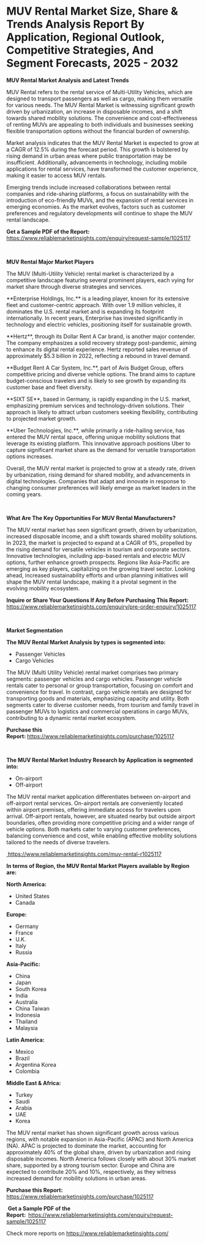 <p><h1>MUV Rental Market Size, Share & Trends Analysis Report By Application, Regional Outlook, Competitive Strategies, And Segment Forecasts, 2025 - 2032</h1></p><p><strong>MUV Rental Market Analysis and Latest Trends</strong></p>
<p><p>MUV Rental refers to the rental service of Multi-Utility Vehicles, which are designed to transport passengers as well as cargo, making them versatile for various needs. The MUV Rental Market is witnessing significant growth driven by urbanization, an increase in disposable incomes, and a shift towards shared mobility solutions. The convenience and cost-effectiveness of renting MUVs are appealing to both individuals and businesses seeking flexible transportation options without the financial burden of ownership.</p><p>Market analysis indicates that the MUV Rental Market is expected to grow at a CAGR of 12.5% during the forecast period. This growth is bolstered by rising demand in urban areas where public transportation may be insufficient. Additionally, advancements in technology, including mobile applications for rental services, have transformed the customer experience, making it easier to access MUV rentals.</p><p>Emerging trends include increased collaborations between rental companies and ride-sharing platforms, a focus on sustainability with the introduction of eco-friendly MUVs, and the expansion of rental services in emerging economies. As the market evolves, factors such as customer preferences and regulatory developments will continue to shape the MUV rental landscape.</p></p>
<p><strong>Get a Sample PDF of the Report:&nbsp;</strong> <a href="https://www.reliablemarketinsights.com/enquiry/request-sample/1025117?utm_campaign=1894&utm_medium=2&utm_source=Github&utm_content=ia&utm_term=06032025&utm_id=muv-rental">https://www.reliablemarketinsights.com/enquiry/request-sample/1025117</a></p>
<p>&nbsp;</p>
<p><strong>MUV Rental Major Market Players</strong></p>
<p><p>The MUV (Multi-Utility Vehicle) rental market is characterized by a competitive landscape featuring several prominent players, each vying for market share through diverse strategies and services. </p><p>**Enterprise Holdings, Inc.** is a leading player, known for its extensive fleet and customer-centric approach. With over 1.9 million vehicles, it dominates the U.S. rental market and is expanding its footprint internationally. In recent years, Enterprise has invested significantly in technology and electric vehicles, positioning itself for sustainable growth.</p><p>**Hertz**, through its Dollar Rent A Car brand, is another major contender. The company emphasizes a solid recovery strategy post-pandemic, aiming to enhance its digital rental experience. Hertz reported sales revenue of approximately $5.3 billion in 2022, reflecting a rebound in travel demand.</p><p>**Budget Rent A Car System, Inc.**, part of Avis Budget Group, offers competitive pricing and diverse vehicle options. The brand aims to capture budget-conscious travelers and is likely to see growth by expanding its customer base and fleet diversity.</p><p>**SIXT SE**, based in Germany, is rapidly expanding in the U.S. market, emphasizing premium services and technology-driven solutions. Their approach is likely to attract urban customers seeking flexibility, contributing to projected market growth.</p><p>**Uber Technologies, Inc.**, while primarily a ride-hailing service, has entered the MUV rental space, offering unique mobility solutions that leverage its existing platform. This innovative approach positions Uber to capture significant market share as the demand for versatile transportation options increases.</p><p>Overall, the MUV rental market is projected to grow at a steady rate, driven by urbanization, rising demand for shared mobility, and advancements in digital technologies. Companies that adapt and innovate in response to changing consumer preferences will likely emerge as market leaders in the coming years.</p></p>
<p>&nbsp;</p>
<p><strong>What Are The Key Opportunities For MUV Rental Manufacturers?</strong></p>
<p><p>The MUV rental market has seen significant growth, driven by urbanization, increased disposable income, and a shift towards shared mobility solutions. In 2023, the market is projected to expand at a CAGR of 9%, propelled by the rising demand for versatile vehicles in tourism and corporate sectors. Innovative technologies, including app-based rentals and electric MUV options, further enhance growth prospects. Regions like Asia-Pacific are emerging as key players, capitalizing on the growing travel sector. Looking ahead, increased sustainability efforts and urban planning initiatives will shape the MUV rental landscape, making it a pivotal segment in the evolving mobility ecosystem.</p></p>
<p><strong>Inquire or Share Your Questions If Any Before Purchasing This Report:</strong> <a href="https://www.reliablemarketinsights.com/enquiry/pre-order-enquiry/1025117?utm_campaign=1894&utm_medium=2&utm_source=Github&utm_content=ia&utm_term=06032025&utm_id=muv-rental">https://www.reliablemarketinsights.com/enquiry/pre-order-enquiry/1025117</a></p>
<p>&nbsp;</p>
<p><strong>Market Segmentation</strong></p>
<p><strong>The MUV Rental Market Analysis by types is segmented into:</strong></p>
<p><ul><li>Passenger Vehicles</li><li>Cargo Vehicles</li></ul></p>
<p><p>The MUV (Multi Utility Vehicle) rental market comprises two primary segments: passenger vehicles and cargo vehicles. Passenger vehicle rentals cater to personal or group transportation, focusing on comfort and convenience for travel. In contrast, cargo vehicle rentals are designed for transporting goods and materials, emphasizing capacity and utility. Both segments cater to diverse customer needs, from tourism and family travel in passenger MUVs to logistics and commercial operations in cargo MUVs, contributing to a dynamic rental market ecosystem.</p></p>
<p><strong>Purchase this Report:&nbsp;</strong><a href="https://www.reliablemarketinsights.com/purchase/1025117?utm_campaign=1894&utm_medium=2&utm_source=Github&utm_content=ia&utm_term=06032025&utm_id=muv-rental">https://www.reliablemarketinsights.com/purchase/1025117</a></p>
<p>&nbsp;</p>
<p><strong>The MUV Rental Market Industry Research by Application is segmented into:</strong></p>
<p><ul><li>On-airport</li><li>Off-airport</li></ul></p>
<p><p>The MUV rental market application differentiates between on-airport and off-airport rental services. On-airport rentals are conveniently located within airport premises, offering immediate access for travelers upon arrival. Off-airport rentals, however, are situated nearby but outside airport boundaries, often providing more competitive pricing and a wider range of vehicle options. Both markets cater to varying customer preferences, balancing convenience and cost, while enabling effective mobility solutions tailored to the needs of diverse travelers.</p></p>
<p><a href="https://www.reliablemarketinsights.com/muv-rental-r1025117?utm_campaign=1894&utm_medium=2&utm_source=Github&utm_content=ia&utm_term=06032025&utm_id=muv-rental">&nbsp;https://www.reliablemarketinsights.com/muv-rental-r1025117</a></p>
<p><strong>In terms of Region, the MUV Rental Market Players available by Region are:</strong></p>
<p>
    <p> <strong> North America: </strong>
        <ul>
            <li>United States</li>
            <li>Canada</li>
        </ul>
        </p> 
    <p> <strong> Europe: </strong>
        <ul>
            <li>Germany</li>
            <li>France</li>
            <li>U.K.</li>
            <li>Italy</li>
            <li>Russia</li>
        </ul>
        </p> 
    <p> <strong> Asia-Pacific: </strong>
        <ul>
            <li>China</li>
            <li>Japan</li>
            <li>South Korea</li>
            <li>India</li>
            <li>Australia</li>
            <li>China Taiwan</li>
            <li>Indonesia</li>
            <li>Thailand</li>
            <li>Malaysia</li>
        </ul>
        </p> 
    <p> <strong> Latin America: </strong>
        <ul>
            <li>Mexico</li>
            <li>Brazil</li>
            <li>Argentina Korea</li>
            <li>Colombia</li>
        </ul>
        </p> 
    <p> <strong> Middle East & Africa: </strong>
        <ul>
            <li>Turkey</li>
            <li>Saudi</li>
            <li>Arabia</li>
            <li>UAE</li>
            <li>Korea</li>
        </ul>
    </p>
    </p>
<p><p>The MUV rental market has shown significant growth across various regions, with notable expansion in Asia-Pacific (APAC) and North America (NA). APAC is projected to dominate the market, accounting for approximately 40% of the global share, driven by urbanization and rising disposable incomes. North America follows closely with about 30% market share, supported by a strong tourism sector. Europe and China are expected to contribute 20% and 10%, respectively, as they witness increased demand for mobility solutions in urban areas.</p></p>
<p><strong>Purchase this Report: </strong><a href="https://www.reliablemarketinsights.com/purchase/1025117?utm_campaign=1894&utm_medium=2&utm_source=Github&utm_content=ia&utm_term=06032025&utm_id=muv-rental">https://www.reliablemarketinsights.com/purchase/1025117</a></p>
<p>&nbsp;<strong>Get a Sample PDF of the Report:&nbsp;&nbsp;</strong><a href="https://www.reliablemarketinsights.com/enquiry/request-sample/1025117?utm_campaign=1894&utm_medium=2&utm_source=Github&utm_content=ia&utm_term=06032025&utm_id=muv-rental">https://www.reliablemarketinsights.com/enquiry/request-sample/1025117</a></p>
<p><strong></strong></p>
<p>Check more reports on <a href="https://www.reliablemarketinsights.com/?utm_campaign=1894&utm_medium=2&utm_source=Github&utm_content=ia&utm_term=06032025&utm_id=muv-rental">https://www.reliablemarketinsights.com/</a></p>